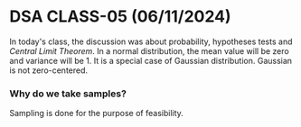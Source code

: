 # DSA CLASS-05 (06/11/2024)

In today's class, the discussion was about probability, hypotheses tests and _Central Limit Theorem_.
In a normal distribution, the mean value will be zero and variance will be 1. It is a special case of Gaussian distribution. Gaussian is not zero-centered.

### Why do we take samples?
Sampling is done for the purpose of feasibility.
